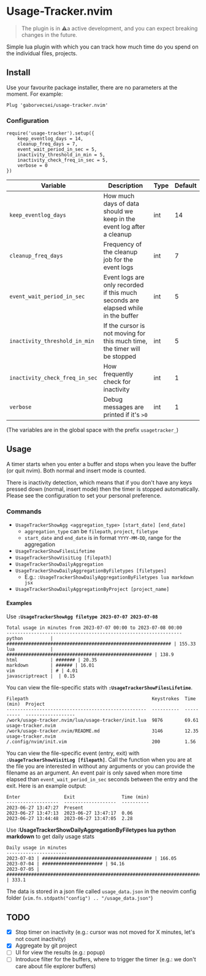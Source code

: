 # Usage-Tracker.nvim

> The plugin is in ⚠️a active development, and you can expect breaking changes in the future.

Simple lua plugin with which you can track how much time do you spend on the individual files, projects.

## Install

Use your favourite package installer, there are no parameters at the moment. For example:

```
Plug 'gaborvecsei/usage-tracker.nvim'
```

### Configuration

```
require('usage-tracker').setup({
    keep_eventlog_days = 14,
    cleanup_freq_days = 7,
    event_wait_period_in_sec = 5,
    inactivity_threshold_in_min = 5,
    inactivity_check_freq_in_sec = 5,
    verbose = 0
})
```

| Variable                       | Description                                                                       | Type | Default |
| ------------------------------ | --------------------------------------------------------------------------------- | ---- | ------- |
| `keep_eventlog_days`           | How much days of data should we keep in the event log after a cleanup             | int  | 14      |
| `cleanup_freq_days`            | Frequency of the cleanup job for the event logs                                   | int  | 7       |
| `event_wait_period_in_sec`     | Event logs are only recorded if this much seconds are elapsed while in the buffer | int  | 5       |
| `inactivity_threshold_in_min`  | If the cursor is not moving for this much time, the timer will be stopped         | int  | 5       |
| `inactivity_check_freq_in_sec` | How frequently check for inactivity                                               | int  | 1       |
| `verbose`                      | Debug messages are printed if it's `>0`                                           | int  | 1       |

(The variables are in the global space with the prefix `usagetracker_`)

## Usage

A timer starts when you enter a buffer and stops when you leave the buffer (or quit nvim).
Both normal and insert mode is counted.

There is inactivity detection, which means that if you don't have any keys pressed down (normal, insert mode) then
the timer is stopped automatically. Please see the configuration to set your personal preference.

### Commands

- `UsageTrackerShowAgg <aggregation_type> [start_date] [end_date]`
  - `aggregation_type` can be `filepath`, `project`, `filetype`
  - `start_date` and `end_date` is in format `YYYY-MM-DD`, range for the aggregation
- `UsageTrackerShowFilesLifetime`
- `UsageTrackerShowVisitLog [filepath]`
- `UsageTrackerShowDailyAggregation`
- `UsageTrackerShowDailyAggregationByFiletypes [filetypes]`
  - E.g.: `:UsageTrackerShowDailyAggregationByFiletypes lua markdown jsx`
- `UsageTrackerShowDailyAggregationByProject [project_name]`

#### Examples

Use **`:UsageTrackerShowAgg filetype 2023-07-07 2023-07-08`**

```
Total usage in minutes from 2023-07-07 00:00 to 2023-07-08 00:00
----------------------------------------------------------------
python          | ############################################################ | 155.33
lua             | ##################################################### | 138.9
html            | ####### | 20.35
markdown        | ###### | 16.01
vim             | # | 4.01
javascriptreact |  | 0.15
```

You can view the file-specific stats with **`:UsageTrackerShowFilesLifetime`**.

```
Filepath                                             Keystrokes  Time (min)  Project
---------------------------------------------------  ----------  ----------  ------------------
/work/usage-tracker.nvim/lua/usage-tracker/init.lua  9876        69.61       usage-tracker.nvim
/work/usage-tracker.nvim/README.md                   3146        12.35       usage-tracker.nvim
/.config/nvim/init.vim                               200         1.56
```

You can view the file-specific event (entry, exit) with **`:UsageTrackerShowVisitLog [filepath]`**.
Call the function when you are at the file you are interested in without any arguments or you can provide the filename as an argument.
An event pair is only saved when more time elapsed than `event_wait_period_in_sec` seconds between the entry and the exit.
Here is an example output:

```
Enter                Exit                 Time (min)
-------------------  -------------------  ----------
2023-06-27 13:47:27  Present
2023-06-27 13:47:13  2023-06-27 13:47:17  0.06
2023-06-27 13:44:48  2023-06-27 13:47:05  2.28
```

Use **:UsageTrackerShowDailyAggregationByFiletypes lua python markdown** to get daily usage stats

```
Daily usage in minutes
----------------------
2023-07-03 | ######################################## | 166.05
2023-07-04 | ###################### | 94.16
2023-07-05 | ################################################################################ | 333.1
```

The data is stored in a json file called `usage_data.json` in the neovim config folder (`vim.fn.stdpath("config") .. "/usage_data.json"`)

## TODO

- [x] Stop timer on inactivity (e.g.: cursor was not moved for X minutes, let's not count inactivity)
- [x] Aggregate by git project
- [ ] UI for view the results (e.g.: popup)
- [ ] Introduce filter for the buffers, where to trigger the timer (e.g.: we don't care about file explorer buffers)
